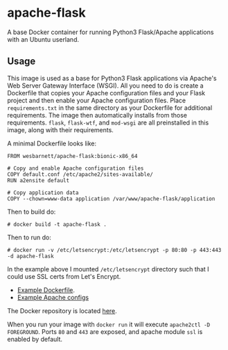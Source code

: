 # apache-flask

A base Docker container for running Python3 Flask/Apache applications
with an Ubuntu userland.

## Usage

This image is used as a base for Python3 Flask applications via
Apache's Web Server Gateway Interface (WSGI). All you need to do is
create a Dockerfile that copies your Apache configuration files and
your Flask project and then enable your Apache configuration files.
Place `requirements.txt` in the same directory as your Dockerfile for
additional requirements. The image then automatically installs from
those requirements. `flask`, `flask-wtf`, and `mod-wsgi` are all
preinstalled in this image, along with their requirements.

A minimal Dockerfile looks like:

    FROM wesbarnett/apache-flask:bionic-x86_64

    # Copy and enable Apache configuration files
    COPY default.conf /etc/apache2/sites-available/
    RUN a2ensite default

    # Copy application data
    COPY --chown=www-data application /var/www/apache-flask/application

Then to build do:

    # docker build -t apache-flask .

Then to run do:

    # docker run -v /etc/letsencrypt:/etc/letsencrypt -p 80:80 -p 443:443 -d apache-flask

In the example above I mounted `/etc/letsencrypt` directory such that
I could use SSL certs from Let's Encrypt.

* [Example Dockerfile](https://github.com/wesbarnett/movie-ratings/blob/master/Dockerfile).
* [Example Apache configs](https://github.com/wesbarnett/movie-ratings/tree/master/apache)

The Docker repository is located
[here](https://hub.docker.com/r/wesbarnett/apache-flask/).

When you run your image with `docker run` it will execute `apache2ctl
-D FOREGROUND`. Ports `80` and `443` are exposed, and apache module
`ssl` is enabled by default.
